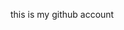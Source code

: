 this is my github account
<!---
ahmed-egypt/ahmed-egypt is a ✨ special ✨ repository because its `README.md` (this file) appears on your GitHub profile.
You can click the Preview link to take a look at your changes.
--->
